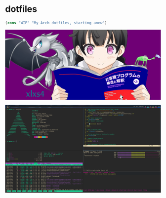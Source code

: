 # dotfiles

```cl
(cons "WIP" "My Arch dotfiles, starting anew")
```

![banner][banner]

![rice][rice]

[banner]: /.config/banner.png "(lisp(common(llvm(sicp(waifu)))))"
[rice]: /.gitlab/assets/rice.png "(conj('(uring)'(I use Arch Linux, btw)))"
